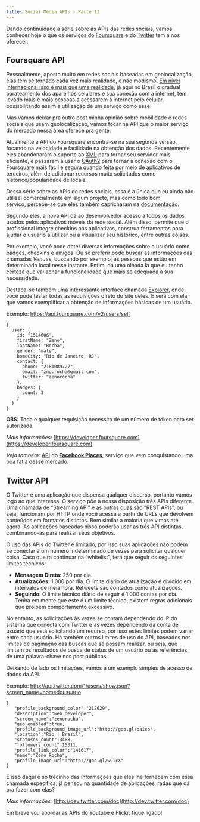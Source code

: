 ```yaml
---
title: Social Media APIs - Parte II
---
```


Dando continuidade a série sobre as APIs das redes sociais, vamos conhecer hoje o que os serviços do [Foursquare](https://foursquare.com) e do [Twitter](http://twitter.com/) tem a nos oferecer.

<!-- more -->

## Foursquare API

Pessoalmente, aposto muito em redes sociais baseadas em geolocalização, elas tem se tornado cada vez mais realidade, e não modismo. [Em nível internacional isso é mais que uma realidade](http://playfoursquare.s3.amazonaws.com/infographic/foursquare_2010.png), já aqui no Brasil o gradual barateamento dos aparelhos celulares e sua conexão com a internet, tem levado mais e mais pessoas a acessarem a internet pelo celular, possibilitando assim a utilização de um serviço como esse.

Mas vamos deixar pra outro post minha opinião sobre mobilidade e redes sociais que usam geolocalização, vamos focar na API que o maior serviço do mercado nessa área oferece pra gente.

Atualmente a API do Foursquare encontra-se na sua segunda versão, focando na velocidade e facilidade na obtenção dos dados. Recentemente eles abandonaram o suporte ao [XML](/xml-pra-que-conheca-o-json-e-o-yaml) para tornar seu servidor mais eficiente, e passaram a usar o [OAuth2](http://blogs.sitepoint.com/oauth-explained-with-foursquar/) para tornar a conexão com o Foursquare mais fácil e segura quando feita por meio de aplicativos de terceiros, além de adicionar recursos muito solicitados como histórico/popularidade de locais.

Dessa série sobre as APIs de redes sociais, essa é a única que eu ainda não utilizei comercialmente em algum projeto, mas como todo bom serviço, percebe-se que eles também capricharam na [documentação](https://developer.foursquare.com/docs/index_docs.html). 

Segundo eles, a nova API dá ao desenvolvedor acesso a todos os dados usados pelos aplicativos móveis da rede social. Além disso, permite que o profissional integre checkins aos aplicativos, construa ferramentas para ajudar o usuário a utilizar ou a visualizar seu histórico, entre outras coisas.

Por exemplo, você pode obter diversas informações sobre o usuário como badges, checkins e amigos. Ou se preferir pode buscar as informações das chamadas _Venues_, buscando por exemplo, as pessoas que estão em determinado local nesse instante. Enfim, dá uma olhada lá que eu tenho certeza que vai achar a funcionalidade que mais se adequada a sua necessidade.

Destaca-se também uma interessante interface chamada [Explorer](https://developer.foursquare.com/docs/explore.html), onde você pode testar todas as requisições direto do site deles. E será com ela que vamos exemplificar a obtenção de informações básicas de um usuário.

Exemplo: https://api.foursquare.com/v2/users/self

```
{
  user: {
    id: "1514606",
    firstName: "Zeno",
    lastName: "Rocha",
    gender: "male",
    homeCity: "Rio de Janeiro, RJ",
    contact: {
      phone: "2181089727",
      email: "zno.rocha@gmail.com",
      twitter: "zenorocha"
    },
    badges: {
      count: 3
    }
  }
}
```

**OBS:** Toda e qualquer requisição necessita de um número de token para ser autorizada.

_Mais informações:_ [](https://developer.foursquare.com/)[https://developer.foursquare.com](https://developer.foursquare.com)

_Veja também:_ [API](http://mashable.com/2010/08/19/facebook-places-api/) do **[Facebook Places](http://www.facebook.com/places/)**, serviço que vem conquistando uma boa fatia desse mercado.

## Twitter API

O Twitter é uma aplicação que dispensa qualquer discurso, portanto vamos logo ao que interessa. O serviço põe à nossa disposição três APIs diferente. Uma chamada de <span>“Streaming API” e as outras duas </span><span>são “REST APIs”, ou seja, </span><span>funcionam por HTTP onde você acessa a partir de URLs que devolvem conteúdos em formatos distintos.</span><span> Bem similar a maioria que vimos até agora. As aplicações baseadas nisso poderão usar as três API distintas, combinando-as para realizar seus objetivos.</span>

O uso das APIs do Twitter é limitado, por isso suas aplicações não podem se conectar à um número indeterminado de vezes para solicitar qualquer coisa. Caso queira continuar na “whitelist”, terá que seguir os seguintes limites técnicos:

*   <span>**Mensagem Direta**: 250 por dia.</span>
*   <span>**Atualizações**: 1.000 por dia. O limite diário de atualização é dividido em intervalos de meia hora. Retweets são contados como atualizações.</span>
*   <span>**Seguindo**: O limite técnico diário de seguir é 1.000 contas por dia. T</span>enha em mente que este é um limite técnico, existem regras adicionais que proíbem comportamento excessivo. 

No entanto, as solicitações às vezes se contam dependendo do IP do sistema que conecta com Twitter e às vezes dependendo da conta de usuário que está solicitando um recurso, por isso estes limites podem variar entre cada usuário. Há também outros limites de uso do API, baseados nos limites de paginação das buscas que se possam realizar, ou seja, que limitam os resultados de busca de status de um usuário ou as referências de uma palavra-chave nos post públicos.

Deixando de lado os limitações, vamos a um exemplo simples de acesso de dados da API.

Exemplo: http://api.twitter.com/1/users/show.json?screen_name=nomedousuario

```
{
   "profile_background_color":"212629",
   "description":"web developer",
   "screen_name":"zenorocha",
   "geo_enabled":true,
   "profile_background_image_url":"http://goo.gl/oaies",
   "location":"Rio | Brasil",
   "statuses_count":3488,
   "followers_count":15311,
   "profile_link_color":"141617",
   "name":"Zeno Rocha",
   "profile_image_url":"http://goo.gl/wCIcX"
}
```

E isso daqui é só trecinho das informações que eles lhe fornecem com essa chamada específica, já pensou na quantidade de aplicações iradas que dá pra fazer com elas?

_Mais informações:_ [](http://dev.twitter.com/doc)[http://dev.twitter.com/doc](http://dev.twitter.com/doc)

Em breve vou abordar as APIs do Youtube e Flickr, fique ligado!